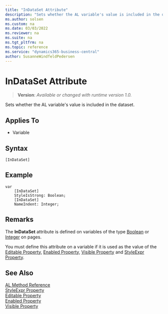 ```yaml
---
title: "InDataSet Attribute"
description: "Sets whether the AL variable's value is included in the dataset."
ms.author: solsen
ms.custom: na
ms.date: 03/03/2022
ms.reviewer: na
ms.suite: na
ms.tgt_pltfrm: na
ms.topic: reference
ms.service: "dynamics365-business-central"
author: SusanneWindfeldPedersen
---
```

[//]: # (START>DO_NOT_EDIT)
[//]: # (IMPORTANT:Do not edit any of the content between here and the END>DO_NOT_EDIT.)
[//]: # (Any modifications should be made in the .xml files in the ModernDev repo.)

# InDataSet Attribute
> **Version**: _Available or changed with runtime version 1.0._

Sets whether the AL variable's value is included in the dataset.


## Applies To

- Variable


## Syntax

```AL
[InDataSet]
```

[//]: # (IMPORTANT: END>DO_NOT_EDIT)

## Example

```al
var
    [InDataSet]
    StyleIsStrong: Boolean;
    [InDataSet]
    NameIndent: Integer;
```

## Remarks

The **InDataSet** attribute is defined on variables of the type [Boolean](../methods-auto/boolean/boolean-data-type.md) or [Integer](../methods-auto/integer/integer-data-type.md) on pages.  

You must define this attribute on a variable if it is used as the value of the [Editable Property](../properties/devenv-editable-property.md), [Enabled Property](../properties/devenv-enabled-property.md), [Visible Property](../properties/devenv-visible-property.md) and [StyleExpr Property](../properties/devenv-styleexpr-property.md).  

## See Also
[AL Method Reference](../methods-auto/library.md)  
[StyleExpr Property](../properties/devenv-styleexpr-property.md)   
[Editable Property](../properties/devenv-editable-property.md)  
[Enabled Property](../properties/devenv-enabled-property.md)  
[Visible Property](../properties/devenv-visible-property.md)